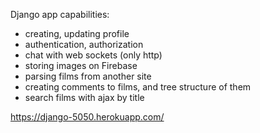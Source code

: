 Django app capabilities:
- creating, updating profile
- authentication, authorization
- chat with web sockets (only http)
- storing images on Firebase
- parsing films from another site
- creating comments to films, and tree structure of them
- search films with ajax by title

https://django-5050.herokuapp.com/
